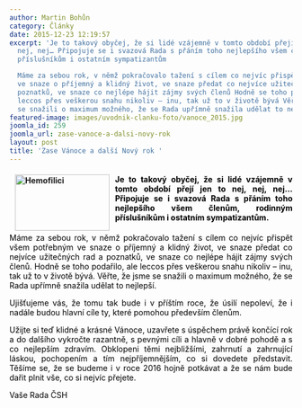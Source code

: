 ```yaml
---
author: Martin Bohůn
category: Články
date: 2015-12-23 12:19:57
excerpt: 'Je to takový obyčej, že si lidé vzájemně v tomto období přejí jen to nej,
  nej, nej… Připojuje se i svazová Rada s přáním toho nejlepšího všem členům, rodinným
  příslušníkům i ostatním sympatizantům

  Máme za sebou rok, v němž pokračovalo tažení s cílem co nejvíc přispět všem potřebným
  ve snaze o příjemný a klidný život, ve snaze předat co nejvíce užitečných rad a
  poznatků, ve snaze co nejlépe hájit zájmy svých členů Hodně se toho podařilo, ale
  leccos přes veškerou snahu nikoliv – inu, tak už to v životě bývá Věřte, že jsme
  se snažili o maximum možného, že se Rada upřímně snažila udělat to nejlepší'
featured-image: images/uvodnik-clanku-foto/vanoce_2015.jpg
joomla_id: 259
joomla_url: zase-vanoce-a-dalsi-novy-rok
layout: post
title: 'Zase Vánoce a další Nový rok '
---
```


<h4 style="text-align: justify;">
 <img alt="Hemofilici" border="0" height="100" src="{{ site.baseurl }}/images/uvodnik-clanku-foto/vanoce_2015.jpg" style="float: left; margin-left: 10px; margin-right: 10px;" title="PF 2016" width="168"/>
 <span style="color: #000000;">
  Je to takový obyčej, že si lidé vzájemně v tomto období přejí jen to nej, nej, nej… Připojuje se i svazová Rada s přáním toho nejlepšího všem členům, rodinným příslušníkům i ostatním sympatizantům.
 </span>
</h4>
<p style="text-align: justify;">
 <span style="color: #000000;">
  Máme za sebou rok, v němž pokračovalo tažení s cílem co nejvíc přispět všem potřebným ve snaze o příjemný a klidný život, ve snaze předat co nejvíce užitečných rad a poznatků, ve snaze co nejlépe hájit zájmy svých členů. Hodně se toho podařilo, ale leccos přes veškerou snahu nikoliv – inu, tak už to v životě bývá. Věřte, že jsme se snažili o maximum možného, že se Rada upřímně snažila udělat to nejlepší.
 </span>
</p>
<p style="text-align: justify;">
 <span style="color: #000000;">
  Ujišťujeme vás, že tomu tak bude i v příštím roce, že úsilí nepoleví, že i nadále budou hlavní cíle ty, které pomohou především členům.
 </span>
</p>
<p style="text-align: justify;">
 <span style="color: #000000;">
  Užijte si teď klidné a krásné Vánoce, uzavřete s úspěchem právě končící rok a do dalšího vykročte razantně, s pevnými cíli a hlavně v dobré pohodě a s co nejlepším zdravím. Obklopeni těmi nejbližšími, zahrnutí a zahrnující láskou, pochopením a tím nejpříjemnějším, co si dovedete představit. Těšíme se, že se budeme i v roce 2016 hojně potkávat a že se nám bude dařit plnit vše, co si nejvíc přejete.
 </span>
</p>
<p style="text-align: justify;">
 <span style="color: #000000;">
  Vaše Rada ČSH
 </span>
</p>